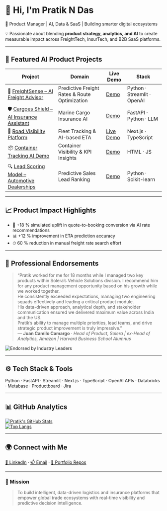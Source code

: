 # 👋 Hi, I'm Pratik N Das
🚀 Product Manager | AI, Data & SaaS | Building smarter digital ecosystems  

💡 Passionate about blending **product strategy, analytics, and AI** to create measurable impact across FreightTech, InsurTech, and B2B SaaS platforms.  

---

## 🧩 Featured AI Product Projects  

| Project | Domain | Live Demo | Stack |
|----------|---------|-----------|-------|
| 🧠 [FreightSense – AI Freight Advisor](https://github.com/pratikndas-pm/FreightSense-AI-Freight-Advisor) | Predictive Freight Rates & Route Optimization | [Demo](https://your-vercel-demo-link) | Python · Streamlit · OpenAI |
| 🛡️ [Cargoes Shield – AI Insurance Assistant](https://github.com/pratikndas-pm/Cargoes-Shield-AI-Assistant) | Marine Cargo Insurance AI | [Demo](https://your-vercel-demo-link) | FastAPI · Python · LLM |
| 🚛 [Road Visibility Platform](https://github.com/pratikndas-pm/Road-Visibility-Platform) | Fleet Tracking & AI-based ETA | [Live Demo](https://road-visibility-platform-xzn7.vercel.app/dashboard) | Next.js · TypeScript |
| 📦 [Container Tracking AI Demo](https://github.com/pratikndas-pm/Container-Tracking-AI-Demo) | Container Visibility & KPI Insights | [Demo](https://your-vercel-demo-link) | HTML · JS |
| 🔍 [Lead Scoring Model – Automotive Dealerships](https://github.com/pratikndas-pm/lead-scoring-Automotive-Dealership) | Predictive Sales Lead Ranking | [Demo](https://your-vercel-demo-link) | Python · Scikit-learn |

---

## 📈 Product Impact Highlights
- 🚀 +18 % simulated uplift in quote-to-booking conversion via AI rate recommendations  
- 📊 +12 % improvement in ETA prediction accuracy  
- ⏱ 60 % reduction in manual freight rate search effort  

---

## 🏅 Professional Endorsements  

> “Pratik worked for me for 18 months while I managed two key products within Solera’s Vehicle Solutions division. I recommend him for any product management opportunity based on his growth while we worked together.  
> He consistently exceeded expectations, managing two engineering squads effectively and leading a critical product module.  
> His data-driven approach, analytical depth, and stakeholder communication ensured we delivered maximum value across India and the US.  
> Pratik’s ability to manage multiple priorities, lead teams, and drive strategic product improvement is truly impressive.”  
> — **Juan Camilo Camargo** · *Head of Product, Solera | ex-Head of Analytics, Amazon | Harvard Business School Alumnus*

![Endorsed by Industry Leaders](https://img.shields.io/badge/Endorsed%20by-Head%20of%20Analytics%20Amazon%20(Harvard%20Alumnus)-green?style=for-the-badge)

---

## ⚙️ Tech Stack & Tools  
Python · FastAPI · Streamlit · Next.js · TypeScript · OpenAI APIs · Databricks · Metabase · Productboard · Jira  

---

## 📊 GitHub Analytics  
[![Pratik's GitHub Stats](https://github-readme-stats.vercel.app/api?username=pratikndas-pm&show_icons=true&theme=radical)](https://github.com/pratikndas-pm)  
[![Top Langs](https://github-readme-stats.vercel.app/api/top-langs/?username=pratikndas-pm&layout=compact&theme=radical)](https://github.com/pratikndas-pm)

---

## 🌍 Connect with Me  
[💼 LinkedIn](https://www.linkedin.com/in/pratik-das-80aab027/) · [📫 Email](mailto:pratikdas@gmail.com) · [📁 Portfolio Repos](https://github.com/pratikndas-pm?tab=repositories)

---

### 🧭 Mission
> To build intelligent, data-driven logistics and insurance platforms that empower global trade ecosystems with real-time visibility and predictive decision intelligence.
